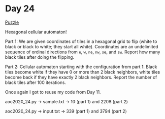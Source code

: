 # Day 24

[Puzzle](https://adventofcode.com/2020/day/24)

Hexagonal cellular automaton!

Part 1: We are given coordinates of tiles in a hexagonal grid to flip (white
to black or black to white; they start all white). Coordinates are an
undelimited sequence of ordinal directions from `e`, `w`, `ne`, `nw`, `se`,
and `sw`. Report how many black tiles after doing the flipping.

Part 2: Cellular automaton starting with the configuration from part 1.
Black tiles become white if they have 0 or more than 2 black neighbors, white
tiles become back if they have exactly 2 black neighbors. Report the number
of black tiles after 100 iterations.

Once again I got to reuse my code from Day 11.

aoc2020\_24.py -> sample.txt -> 10 (part 1) and 2208 (part 2)

aoc2020\_24.py -> input.txt -> 339 (part 1) and 3794 (part 2)
